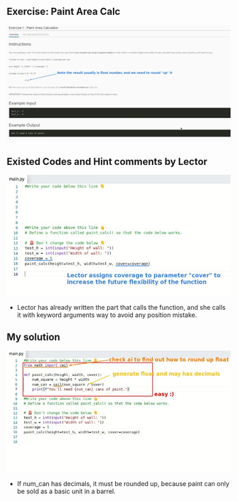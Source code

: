 ## **Exercise: Paint Area Calc**

![Alt instruction](pic/01.jpg)

## **Existed Codes and Hint comments by Lector**

![Alt existed code and hint comments](pic/02.jpg)

- Lector has already written the part that calls the function, and she calls it with keyword arguments way to avoid any position mistake.

## **My solution**

![Alt my solution](pic/03.jpg)

- If num_can has decimals, it must be rounded up, because paint can only be sold as a basic unit in a barrel.
